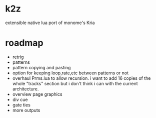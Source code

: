# k2z
extensible native lua port of monome's Kria

# roadmap
* retrig 
* patterns
* pattern copying and pasting
* option for keeping loop,rate,etc between patterns or not
* overhaul Prms.lua to allow recursion. i want to add 16 copies of the whole "tracks" section but i don't think i can with the current architecture.
* overview page graphics
* div cue
* gate ties
* more outputs
